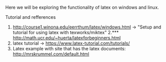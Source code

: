 Here we will be exploring the functionality of latex on windows and linux.

Tutorial and refferences
1. http://course1.winona.edu/eerrthum/latex/windows.html -> "Setup and tutorial for using latex with texworks/miktex" 
2.***  http://math.ucr.edu/~huerta/latexforbeginners.html
3. latex tutorial -> https://www.latex-tutorial.com/tutorials/
4. Latex example with site that has the latex documents: http://mrskrummel.com/default.html


